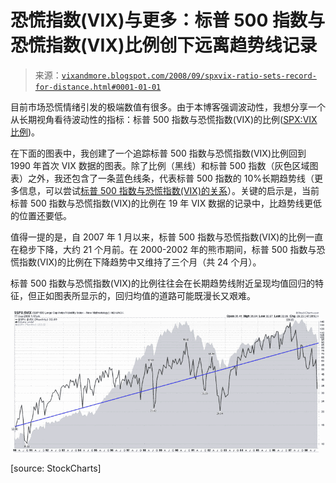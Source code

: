 <!--yml

分类：未分类

日期：2024-05-18 18:26:22

-->

# 恐慌指数(VIX)与更多：标普 500 指数与恐慌指数(VIX)比例创下远离趋势线记录

> 来源：[`vixandmore.blogspot.com/2008/09/spxvix-ratio-sets-record-for-distance.html#0001-01-01`](http://vixandmore.blogspot.com/2008/09/spxvix-ratio-sets-record-for-distance.html#0001-01-01)

目前市场恐慌情绪引发的极端数值有很多。由于本博客强调波动性，我想分享一个从长期视角看待波动性的指标：标普 500 指数与恐慌指数(VIX)的比例([SPX:VIX 比例](http://vixandmore.blogspot.com/search/label/SPX%3AVIX))。

在下面的图表中，我创建了一个追踪标普 500 指数与恐慌指数(VIX)比例回到 1990 年首次 VIX 数据的图表。除了比例（黑线）和标普 500 指数（灰色区域图表）之外，我还包含了一条蓝色线条，代表标普 500 指数的 10%长期趋势线（更多信息，可以尝试[标普 500 指数与恐慌指数(VIX)的关系](http://vixandmore.blogspot.com/2007/02/spxvix-relationship.html)）。关键的启示是，当前标普 500 指数与恐慌指数(VIX)的比例在 19 年 VIX 数据的记录中，比趋势线更低的位置还要低。

值得一提的是，自 2007 年 1 月以来，标普 500 指数与恐慌指数(VIX)的比例一直在稳步下降，大约 21 个月前。在 2000-2002 年的熊市期间，标普 500 指数与恐慌指数(VIX)的比例在下降趋势中又维持了三个月（共 24 个月）。

标普 500 指数与恐慌指数(VIX)的比例往往会在长期趋势线附近呈现均值回归的特征，但正如图表所显示的，回归均值的道路可能既漫长又艰难。

![](img/3d2c45a903281efef3788e49b843f34e.png)

[source: StockCharts]
